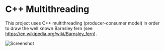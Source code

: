 # C++ Multithreading
This project uses C++ multithreading (producer-consumer model) in order to draw the well known Barnsley fern (see <https://en.wikipedia.org/wiki/Barnsley_fern>). 

![Screenshot](./assets/fern_image_new.png)
